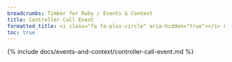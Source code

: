 ```yaml
---
breadcrumbs: Timber for Ruby / Events & Context
title: Controller Call Event
formatted_title: <i class="fa fa-plus-circle" aria-hidden="true"></i> Controller Call Event
toc: true
---
```


{% include docs/events-and-context/controller-call-event.md %}